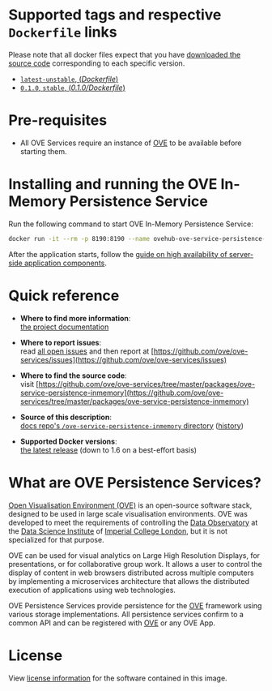 # Supported tags and respective `Dockerfile` links

Please note that all docker files expect that you have [downloaded the source code](https://ove.readthedocs.io/en/stable/docs/INSTALLATION.html#downloading-source-code) corresponding to each specific version.

- [`latest-unstable`, (*Dockerfile*)](https://github.com/ove/ove-services/blob/master/packages/ove-service-persistence-inmemory/Dockerfile)
- [`0.1.0`, `stable`, (*0.1.0/Dockerfile*)](https://github.com/ove/ove-services/blob/v0.1.0/packages/ove-service-persistence-inmemory/Dockerfile)

# Pre-requisites

- All OVE Services require an instance of [OVE](../ovehub/ove) to be available before starting them.

# Installing and running the OVE In-Memory Persistence Service

Run the following command to start OVE In-Memory Persistence Service:

```sh
docker run -it --rm -p 8190:8190 --name ovehub-ove-service-persistence-inmemory ovehub/ove-service-persistence-inmemory:stable
```

After the application starts, follow the [guide on high availability of server-side application components](https://ove.readthedocs.io/en/stable/docs/BASIC_CONCEPTS.html#high-availability-of-server-side-application-components).

# Quick reference

- **Where to find more information**:<br/>
  [the project documentation](https://ove.readthedocs.io/en/stable/)

- **Where to report issues**:<br/>
  read [all open issues](https://data-science.doc.ic.ac.uk/ove/) and then report at [https://github.com/ove/ove-services/issues](https://github.com/ove/ove-services/issues)

- **Where to find the source code**:<br/>
  visit [https://github.com/ove/ove-services/tree/master/packages/ove-service-persistence-inmemory](https://github.com/ove/ove-services/tree/master/packages/ove-service-persistence-inmemory)

- **Source of this description**:<br/>
  [docs repo's `/ove-service-persistence-inmemory` directory](https://github.com/ove/ove-docs/tree/master/dockerhub/ovehub/ove-service-persistence-inmemory) ([history](https://github.com/ove/ove-docs/commits/master/dockerhub/ovehub/ove-service-persistence-inmemory))

- **Supported Docker versions**:<br/>
  [the latest release](https://github.com/docker/docker-ce/releases/latest) (down to 1.6 on a best-effort basis)

# What are OVE Persistence Services?

[Open Visualisation Environment (OVE)](https://github.com/ove/ove) is an open-source software stack, designed to be used in large scale visualisation environments. OVE was developed to meet the requirements of controlling the [Data Observatory](https://www.imperial.ac.uk/data-science/data-observatory/) at the [Data Science Institute](https://www.imperial.ac.uk/data-science/) of [Imperial College London](https://www.imperial.ac.uk), but it is not specialized for that purpose.

OVE can be used for visual analytics on Large High Resolution Displays, for presentations, or for collaborative group work. It allows a user to control the display of content in web browsers distributed across multiple computers by implementing a microservices architecture that allows the distributed execution of applications using web technologies.

OVE Persistence Services provide persistence for the [OVE](https://github.com/ove/ove) framework using various storage implementations. All persistence services confirm to a common API and can be registered with [OVE](https://github.com/ove/ove) or any OVE App.

# License

View [license information](https://github.com/ove/ove-services/blob/master/LICENSE) for the software contained in this image.
